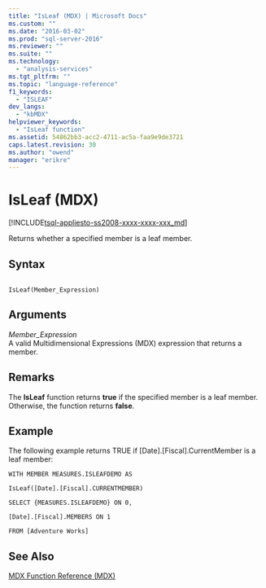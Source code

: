```yaml
---
title: "IsLeaf (MDX) | Microsoft Docs"
ms.custom: ""
ms.date: "2016-03-02"
ms.prod: "sql-server-2016"
ms.reviewer: ""
ms.suite: ""
ms.technology: 
  - "analysis-services"
ms.tgt_pltfrm: ""
ms.topic: "language-reference"
f1_keywords: 
  - "ISLEAF"
dev_langs: 
  - "kbMDX"
helpviewer_keywords: 
  - "IsLeaf function"
ms.assetid: 54862bb3-acc2-4711-ac5a-faa9e9de3721
caps.latest.revision: 30
ms.author: "owend"
manager: "erikre"
---
```

# IsLeaf (MDX)
[!INCLUDE[tsql-appliesto-ss2008-xxxx-xxxx-xxx_md](../database-engine/configure/windows/includes/tsql-appliesto-ss2008-xxxx-xxxx-xxx-md.md)]

  Returns whether a specified member is a leaf member.  
  
## Syntax  
  
```  
  
IsLeaf(Member_Expression)   
```  
  
## Arguments  
 *Member_Expression*  
 A valid Multidimensional Expressions (MDX) expression that returns a member.  
  
## Remarks  
 The **IsLeaf** function returns **true** if the specified member is a leaf member. Otherwise, the function returns **false**.  
  
## Example  
 The following example returns TRUE if [Date].[Fiscal].CurrentMember is a leaf member:  
  
 `WITH MEMBER MEASURES.ISLEAFDEMO AS`  
  
 `IsLeaf([Date].[Fiscal].CURRENTMEMBER)`  
  
 `SELECT {MEASURES.ISLEAFDEMO} ON 0,`  
  
 `[Date].[Fiscal].MEMBERS ON 1`  
  
 `FROM [Adventure Works]`  
  
## See Also  
 [MDX Function Reference &#40;MDX&#41;](../mdx/mdx-function-reference-mdx.md)  
  
  